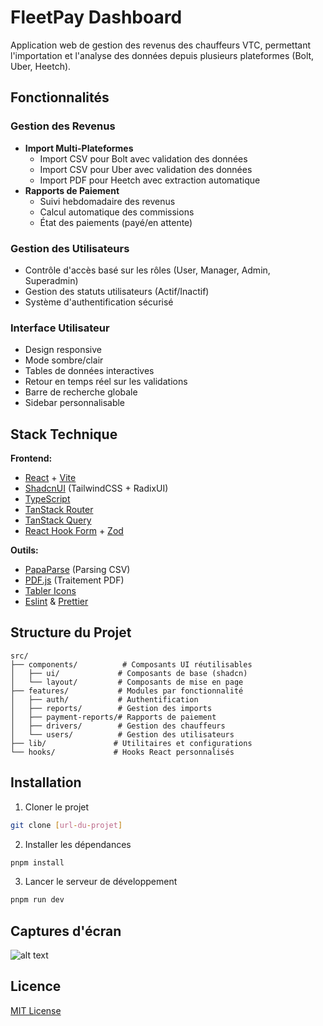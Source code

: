 # FleetPay Dashboard

Application web de gestion des revenus des chauffeurs VTC, permettant l'importation et l'analyse des données depuis plusieurs plateformes (Bolt, Uber, Heetch).

## Fonctionnalités

### Gestion des Revenus
- **Import Multi-Plateformes**
  - Import CSV pour Bolt avec validation des données
  - Import CSV pour Uber avec validation des données
  - Import PDF pour Heetch avec extraction automatique
- **Rapports de Paiement**
  - Suivi hebdomadaire des revenus
  - Calcul automatique des commissions
  - État des paiements (payé/en attente)

### Gestion des Utilisateurs
- Contrôle d'accès basé sur les rôles (User, Manager, Admin, Superadmin)
- Gestion des statuts utilisateurs (Actif/Inactif)
- Système d'authentification sécurisé

### Interface Utilisateur
- Design responsive
- Mode sombre/clair
- Tables de données interactives
- Retour en temps réel sur les validations
- Barre de recherche globale
- Sidebar personnalisable

## Stack Technique

**Frontend:**
- [React](https://reactjs.org/) + [Vite](https://vitejs.dev/)
- [ShadcnUI](https://ui.shadcn.com) (TailwindCSS + RadixUI)
- [TypeScript](https://www.typescriptlang.org/)
- [TanStack Router](https://tanstack.com/router/latest)
- [TanStack Query](https://tanstack.com/query/latest)
- [React Hook Form](https://react-hook-form.com/) + [Zod](https://zod.dev/)

**Outils:**
- [PapaParse](https://www.papaparse.com/) (Parsing CSV)
- [PDF.js](https://mozilla.github.io/pdf.js/) (Traitement PDF)
- [Tabler Icons](https://tabler.io/icons)
- [Eslint](https://eslint.org/) & [Prettier](https://prettier.io/)

## Structure du Projet

```
src/
├── components/          # Composants UI réutilisables
│   ├── ui/             # Composants de base (shadcn)
│   └── layout/         # Composants de mise en page
├── features/           # Modules par fonctionnalité
│   ├── auth/           # Authentification
│   ├── reports/        # Gestion des imports
│   ├── payment-reports/# Rapports de paiement
│   ├── drivers/        # Gestion des chauffeurs
│   └── users/          # Gestion des utilisateurs
├── lib/               # Utilitaires et configurations
└── hooks/             # Hooks React personnalisés
```

## Installation

1. Cloner le projet
```bash
git clone [url-du-projet]
```

2. Installer les dépendances
```bash
pnpm install
```

3. Lancer le serveur de développement
```bash
pnpm run dev
```

## Captures d'écran

![alt text](public/images/screenshot.png)

## Licence

[MIT License](https://choosealicense.com/licenses/mit/)
